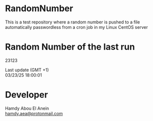 # RandomNumber    
This is a test repository where a random number is pushed to a file automatically passwordless from a cron job in my Linux CentOS server    
# Random Number of the last run   
23123
      
Last update (GMT +1)    
03/23/25 18:00:01
# Developer    
Hamdy Abou El Anein   
hamdy.aea@protonmail.com
